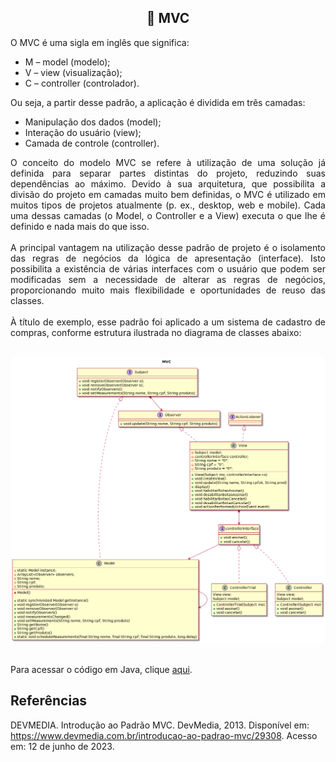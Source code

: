 <h2 align="center"> 🤖 MVC </h2>

O MVC é uma sigla em inglês que significa: 

- M – model (modelo);
- V – view (visualização); 
- C – controller (controlador). 


Ou seja, a partir desse padrão, a aplicação é dividida em três camadas: 

- Manipulação dos dados (model); 
- Interação do usuário (view); 
- Camada de controle (controller). 


<p align="justify">
O conceito do modelo MVC se refere à utilização de uma solução já definida para separar partes distintas do projeto, reduzindo suas dependências ao máximo. Devido à sua arquitetura, que possibilita a divisão do projeto em camadas muito bem definidas, o MVC é utilizado em muitos tipos de projetos atualmente (p. ex., desktop, web e mobile). Cada uma dessas camadas (o Model, o Controller e a View) executa o que lhe é definido e nada mais do que isso.<br>
<br>
A principal vantagem na utilização desse padrão de projeto é o isolamento das regras de negócios da lógica de apresentação (interface). Isto possibilita a existência de várias interfaces com o usuário que podem ser modificadas sem a necessidade de alterar as regras de negócios, proporcionando muito mais flexibilidade e oportunidades de reuso das classes.<br>
<br>
À título de exemplo, esse padrão foi aplicado a um sistema de cadastro de compras, conforme estrutura ilustrada no diagrama de classes abaixo:<br>
<br>
</p>
<div align="center">
<img src="diagrama-mvc.png" alt="Diagrama de classes ilustrando as relações entre as classes e as interfaces a partir do método Strategy, espécie de Design Pattern Behavioral.">
</div>
<br>

Para acessar o código em Java, clique [aqui](https://github.com/laaridiniz/Bertoti/tree/main/EngSoftware_3/MVC/src).

## Referências

DEVMEDIA. Introdução ao Padrão MVC. DevMedia, 2013. Disponível em: <https://www.devmedia.com.br/introducao-ao-padrao-mvc/29308>. Acesso em: 12 de junho de 2023.
